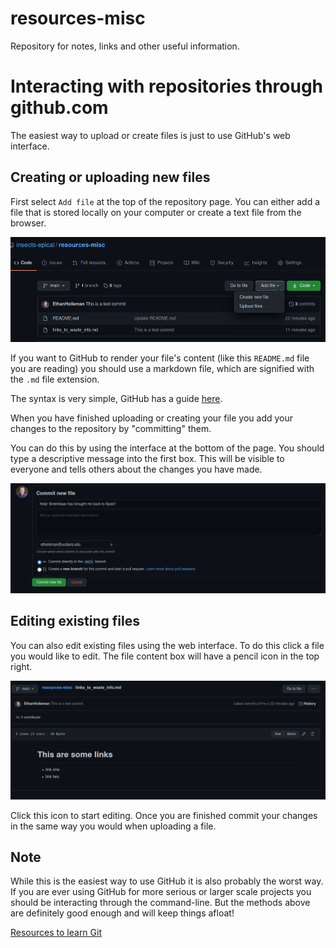# resources-misc

Repository for notes, links and other useful information.

# Interacting with repositories through github.com

The easiest way to upload or create files is just to use GitHub's web
interface.

## Creating or uploading new files

First select `Add file` at the top of the repository page. You can either
add a file that is stored locally on your computer or create a text file
from the browser.

![](images/readme/add_file.png)

If you want to GitHub to render your file's content (like this `README.md` file
 you are reading) you should use a
markdown file, which are signified with the `.md` file extension.

The syntax is very simple, GitHub has a guide [here](https://guides.github.com/features/mastering-markdown/).

When you have finished uploading or creating your file you add your changes to the repository by
"committing" them. 

You can do this by using the interface at the bottom
of the page. You should type a descriptive message
into the first box. This will be visible to everyone
and tells others about the changes you have
made.

![](images/readme/commit.png)

## Editing existing files 

You can also edit existing files using the web
interface. To do this click a file you would like to
edit. The file content box will have a pencil icon
in the top right. 

![](images/readme/edit.png)

Click this icon to start editing. Once you are
finished commit your changes in the same way you
would when uploading a file.

## Note

While this is the easiest way to use GitHub it
is also probably the worst way. If you are ever
using GitHub for more serious or larger scale projects you should be interacting through the
command-line. But the methods above are
definitely good enough and will keep things afloat!

[Resources to learn Git](https://try.github.io/)





